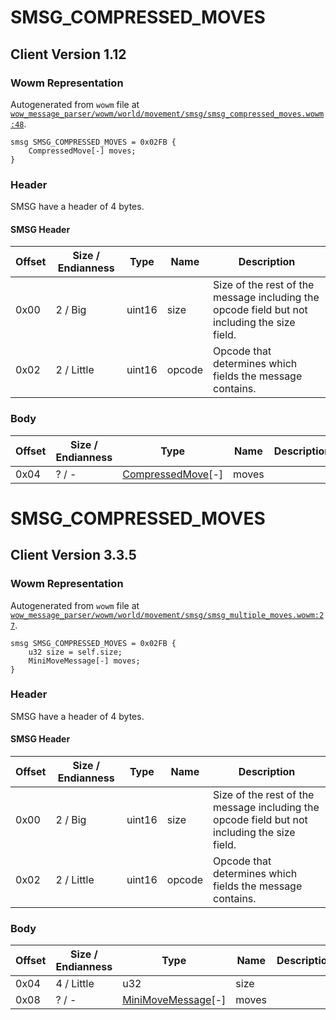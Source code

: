# SMSG_COMPRESSED_MOVES

## Client Version 1.12

### Wowm Representation

Autogenerated from `wowm` file at [`wow_message_parser/wowm/world/movement/smsg/smsg_compressed_moves.wowm:48`](https://github.com/gtker/wow_messages/tree/main/wow_message_parser/wowm/world/movement/smsg/smsg_compressed_moves.wowm#L48).
```rust,ignore
smsg SMSG_COMPRESSED_MOVES = 0x02FB {
    CompressedMove[-] moves;
}
```
### Header

SMSG have a header of 4 bytes.

#### SMSG Header

| Offset | Size / Endianness | Type   | Name   | Description |
| ------ | ----------------- | ------ | ------ | ----------- |
| 0x00   | 2 / Big           | uint16 | size   | Size of the rest of the message including the opcode field but not including the size field.|
| 0x02   | 2 / Little        | uint16 | opcode | Opcode that determines which fields the message contains.|

### Body

| Offset | Size / Endianness | Type | Name | Description | Comment |
| ------ | ----------------- | ---- | ---- | ----------- | ------- |
| 0x04 | ? / - | [CompressedMove](compressedmove.md)[-] | moves |  |  |

# SMSG_COMPRESSED_MOVES

## Client Version 3.3.5

### Wowm Representation

Autogenerated from `wowm` file at [`wow_message_parser/wowm/world/movement/smsg/smsg_multiple_moves.wowm:27`](https://github.com/gtker/wow_messages/tree/main/wow_message_parser/wowm/world/movement/smsg/smsg_multiple_moves.wowm#L27).
```rust,ignore
smsg SMSG_COMPRESSED_MOVES = 0x02FB {
    u32 size = self.size;
    MiniMoveMessage[-] moves;
}
```
### Header

SMSG have a header of 4 bytes.

#### SMSG Header

| Offset | Size / Endianness | Type   | Name   | Description |
| ------ | ----------------- | ------ | ------ | ----------- |
| 0x00   | 2 / Big           | uint16 | size   | Size of the rest of the message including the opcode field but not including the size field.|
| 0x02   | 2 / Little        | uint16 | opcode | Opcode that determines which fields the message contains.|

### Body

| Offset | Size / Endianness | Type | Name | Description | Comment |
| ------ | ----------------- | ---- | ---- | ----------- | ------- |
| 0x04 | 4 / Little | u32 | size |  |  |
| 0x08 | ? / - | [MiniMoveMessage](minimovemessage.md)[-] | moves |  |  |

